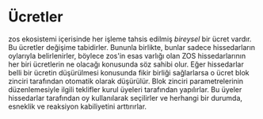 # Ücretler

zos ekosistemi içerisinde her işleme tahsis edilmiş *bireysel* bir ücret vardır.
Bu ücretler değişime tabidirler. Bununla birlikte, bunlar sadece hissedarların oylarıyla 
belirlenirler, böylece zos'in esas varlığı olan ZOS hissedarlarının her biri
ücretlerin ne olacağı konusunda söz sahibi olur. Eğer hissedarlar belli bir ücretin 
düşürülmesi konusunda fikir birliği sağlarlarsa o ücret blok zinciri tarafından otomatik 
olarak düşürülür. Blok zinciri parametrelerinin düzenlemesiyle ilgili teklifler kurul 
üyeleri tarafından yapılırlar. Bu üyeler hissedarlar tarafından oy kullanılarak seçilirler 
ve herhangi bir durumda, esneklik ve  reaksiyon kabiliyetini arttırırlar.